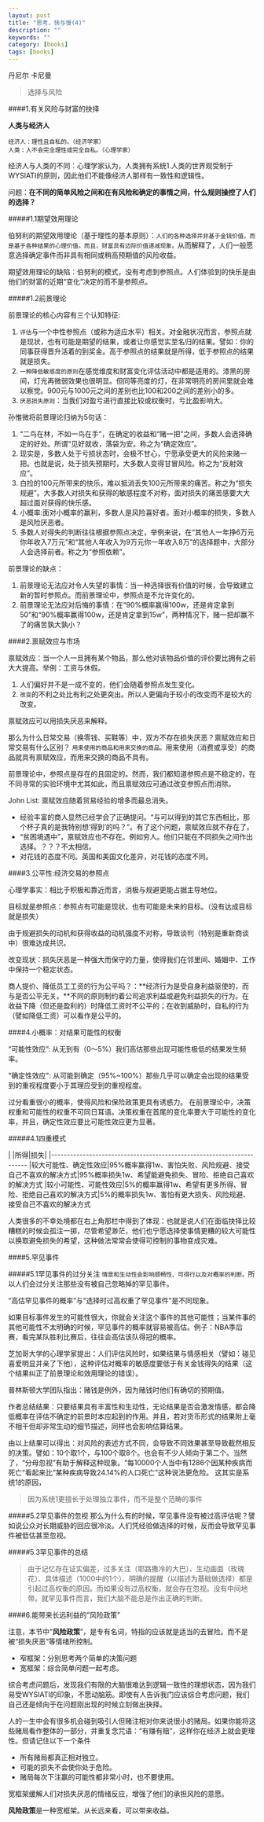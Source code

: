 ```yaml
---
layout: post
title: "思考，快与慢(4)"
description: ""
keywords: ""
category: [books]
tags: [books]
---
```


丹尼尔 卡尼曼

>选择与风险

####1.有关风险与财富的抉择

**人类与经济人**

	经济人：理性且自私的。（经济学家）
	人类：人不会完全理性或完全自私。（心理学家）
	
经济人与人类的不同：心理学家认为，人类拥有系统1.人类的世界观受制于WYSIATI的原则，因此他们不能像经济人那样有一致性和逻辑性。

问题：**在不同的简单风险之间和在有风险和确定的事情之间，什么规则操控了人们的选择？**

#####1.1期望效用理论

伯努利的期望效用理论（基于理性的基本原则）：`人们的各种选择并非基于金钱价值，而是基于各种结果的心理价值。而且，财富具有边际价值递减现象。`从而解释了，人们一般愿意选择确定事件而非具有相同或稍高预期值的风险收益。

期望效用理论的缺陷：伯努利的模式，没有考虑到参照点。人们体验到的快乐是由他们的财富的近期“变化”决定的而不是参照点。

#####1.2前景理论

前景理论的核心内容有三个认知特征:

 1. `评估`与一个中性参照点（或称为适应水平）相关。对金融状况而言，参照点就是现状，也有可能是期望的结果，或者让你感觉实至名归的结果。譬如：你的同事获得晋升活着的到奖金。高于参照点的结果就是所得，低于参照点的结果就是损失。
 2. `一种降低敏感度的原则`在感觉维度和财富变化评估活动中都是适用的。漆黑的房间，灯光再微弱效果也很明显。但同等亮度的灯，在非常明亮的房间里就会难以察觉。900元与1000元之间的差别也比100和200之间的差别小的多。
 3. `厌恶损失原则`：当我们对盈亏进行直接比较或权衡时，亏比盈影响大。
 
孙惟微将前景理论归纳为5句话：
 
 1. “二鸟在林，不如一鸟在手”，在确定的收益和“赌一把”之间，多数人会选择确定的好处。所谓“见好就收，落袋为安。称之为“确定效应”。
 2. 现实是，多数人处于亏损状态时，会极不甘心，宁愿承受更大的风险来赌一把。也就是说，处于损失预期时，大多数人变得甘冒风险。称之为“反射效应”。
 3. 白捡的100元所带来的快乐，难以抵消丢失100元所带来的痛苦。称之为“损失规避”。大多数人对损失和获得的敏感程度不对称，面对损失的痛苦感要大大超过面对获得的快乐感。
 4. 小概率:面对小概率的赢利，多数人是风险喜好者。面对小概率的损失，多数人是风险厌恶者。
 5. 多数人对得失的判断往往根据参照点决定，举例来说，在“其他人一年挣6万元你年收入7万元”和“其他人年收入为9万元你一年收入8万”的选择题中，大部分人会选择前者。称之为“参照依赖”。
 
前景理论的缺点：
 
 1. 前景理论无法应对令人失望的事情：当一种选择很有价值的时候，会导致建立新的暂时参照点。而前景理论中，参照点是不允许变化的。 
 2. 前景理论无法应对后悔的事情：在“90%概率赢得100w，还是肯定拿到50”和“90%概率赢得100w，还是肯定拿到15w”，两种情况下，赌一把却赢不了的痛苦孰大孰小？
 
####2.禀赋效应与市场

禀赋效应：当一个人一旦拥有某个物品，那么他对该物品价值的评价要比拥有之前大大提高。举例：工资与休假。

 1. 人们偏好并不是一成不变的，他们会随着参照点发生变化。
 2. `改变`的不利之处比有利之处更突出。所以人更偏向于较小的改变而不是较大的改变。

禀赋效应可以用损失厌恶来解释。

那么为什么日常交易（换零钱、买鞋等）中，双方不存在损失厌恶？禀赋效应和日常交易有什么区别？
`用来使用的商品和用来交换的商品。`用来使用（消费或享受）的商品就具有禀赋效应，而用来交换的商品不具有。

前景理论中，参照点是存在的且固定的。然而，我们都知道参照点是不稳定的，在不同寻常的实验环境中尤其如此，而且禀赋效应可通过改变参照点而消除。

John List: 禀赋效应随着贸易经验的增多而最总消失。

 * 经验丰富的商人显然已经学会了正确提问。“与可以得到的其它东西相比，那个杯子真的是我特别想‘得到’的吗？”。有了这个问题，禀赋效应就不存在了。
 * “贫困境遇中”，禀赋效应也不存在。例如穷人。他们只能在不同损失之间作出选择。？？？不太相信。
 * 对花钱的态度不同。英国和美国文化差异，对花钱的态度不同。

####3.公平性:经济交易的参照点

心理学事实：相比于积极和靠近而言，消极与规避更能占据主导地位。

目标就是参照点：参照点有可能是现状，也有可能是未来的目标。（没有达成目标就是损失）

由于规避损失的动机和获得收益的动机强度不对称，导致谈判（特别是重新商谈中）很难达成共识。

改变现状：损失厌恶是一种强大而保守的力量，使得我们在邻里间、婚姻中、工作中保持一个稳定状态。

商人提价、降低员工工资的行为公平吗？：**经济行为是受自身利益驱使的，而与是否公平无关。**不同的原则制约着公司追求利益或避免利益损失的行为。在收益下降（但还是盈利的）时降低工资时不公平的；在收到威胁时，自私的行为（譬如降低工资）可以看作是公平的。

####4.小概率：对结果可能性的权衡

“可能性效应”: 从无到有（0～5%）我们高估那些出现可能性极低的结果发生频率。

"确定性效应": 从可能到确定（95%~100%）那些几乎可以确定会出现的结果受到的重视程度要小于其理应受到的重视程度。

过分看重很小的概率，使得风险和保险政策更具有诱惑力。
在前景理论中，决策权重和可能性的权重不可同日耳语。决策权重在首尾的变化率要大于可能性的变化率，并且，确定性效应要比可能性效应更为显著。

#####4.1四重模式

|        |所得|损失|
|----------------------------------------------------------------------
|较大可能性、确定性效应|95%概率赢得1w、害怕失败、风险规避、接受自己不喜欢的解决方式|95%概率损失1w、希望能避免损失、冒险、拒绝自己喜欢的解决方式
|较小可能性、可能性效应|5%的概率赢得1w、希望有更多所得、冒险、拒绝自己喜欢的解决方式|5%的概率损失1w、害怕有更大损失、风险规避、接受自己不喜欢的解决方式

人类很多的不幸处境都在右上角那栏中得到了体现：也就是说人们在面临抉择比较糟糕的时候会孤注一掷，尽管希望渺茫，他们也宁愿选择使事情更糟的较大可能性以换取避免损失的希望，这种做法常常会使得可控制的事物变成灾难。

####5.罕见事件

#####5.1罕见事件的过分关注
`情景和生动性会影响顺畅性、可得行以及对概率的判断。`所以人们会过分关注那些没有被自己忽略掉的罕见事件。

“高估罕见事件的概率”与“选择时过高权重了罕见事件”是不同现象。

如果目标事件发生的可能性很大，你就会关注这个事件的其他可能性；当某件事的其他可能性不太明确的时候，罕见事件的概率就容易被高估。例子：NBA季后赛，看完某队胜利比赛后，往往会高估该队得冠的概率。

芝加哥大学的心理学家提出：人们评估风险时，如果结果与情感相关（譬如：碰见喜爱明显并亲了下他），这种评估对概率的敏感度要低于有关金钱得失的结果（这个结果纠正了前景理论和效用理论的错误）。

普林斯顿大学团队指出：赌钱是例外，因为赌钱时他们有确切的预期值。

作者总结结果：只要结果具有丰富性和生动性，无论结果是否会激发情感，都会降低概率在评估不确定的前景时本应起到的作用。并且，若对货币形式的结果附上毫不相干但却非常生动的细节描述，同样也会影响估算结果。

由以上结果可以得出：对风险的表述方式不同，会导致不同效果甚至导致截然相反的决策。譬如：10个取1个，与100个取8个。也会有不少人倾向于第二个。当然了，“分母忽视”有助于解释这种现象。“每10000个人当中有1286个因某种疾病而死亡“看起来比“某种疾病导致24.14%的人口死亡”这种说法更危险。 这其实是系统1的原因，
>因为系统1更擅长于处理独立事件，而不是整个范畴的事件

#####5.2罕见事件的忽视
那么为什么有的时候，罕见事件没有被过高评估呢？譬如说公众对长期威胁的回应很冷淡。人们凭经验做选择的时候，反而会导致罕见事件被低估甚至忽视。

#####5.3罕见事件的总结
>由于记忆存在证实偏差，过多关注（耶路撒冷的大巴）、生动画面（玫瑰花）、具体描述（1000中的1个）、明确的提醒（以描述为基础做选择）都是引起过高权衡的原因。而如果没有过高权衡，就会存在忽视。没有中间地带。就罕见事件而言，我们大脑不能总是作出正确的判断。

####6.能带来长远利益的”风险政策”

注意，本节中“**风险政策**”，是专有名词，特指的应该就是适当的去冒险。而不是被“损失厌恶”等情绪所控制。

 * 窄框架：分别思考两个简单的决策问题
 * 宽框架：综合简单问题一起考虑。

综合考虑问题后，发现我们有限的大脑很难达到逻辑一致性的理想状态，因为我们易受WYSIATI的印象，不愿动脑筋。即使有人告诉我门应该综合考虑问题，我们自己还是倾向于在问题刚出现的时候立刻做出抉择。

人的一生中会有很多机会碰到吸引人但赌注相对你来说很小的赌局。如果你能将这些赌局看作整体的一部分，并重复念咒语：“有赚有赔”，这样你在经济上就会更理性。但请记住以下一个条件
 
 * 所有赌局都真正相对独立。
 * 可能的损失不会使你处于危险。
 * 赌局每次下注赢的可能性都非常小时，也不要使用。
 
宽框架缓解人们对损失厌恶的情绪反应，增强了他们的承担风险的意愿。

**风险政策**是一种宽框架。从长远来看，可以带来收益。